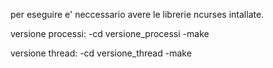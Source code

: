 per eseguire e' neccessario avere le librerie ncurses intallate.

versione processi: -cd versione_processi -make

versione thread: -cd versione_thread -make

